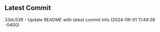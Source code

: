 
## Latest Commit
33dc539 - Update README with latest commit info (2024-09-01 11:49:39 -0400) <Yunxi-Zhou>
